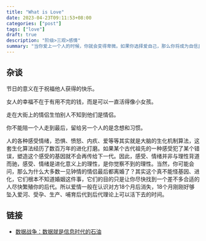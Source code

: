 ```yaml
---
title: "What is Love"
date: 2023-04-23T09:11:53+08:00
categories: ["post"]
tags: ["love"]
draft: true
description: "阶级>三观>感情"
summary: "当你爱上一个人的时候，你就会变得卑微。如果你选择爱自己，那么你将成为自信且美丽的人。"
---
```


## 杂谈

节日的意义在于祝福他人获得的快乐。

女人的幸福不在于有用不完的钱，而是可以一直活得像小女孩。

走在大街上的情侣生怕别人不知到他们是情侣。

你不能陪一个人走到最后，留给另一个人的是念想和习惯。

人的各种感受情绪，恐惧、愤怒、内疚、爱等等其实就是大脑的生化机制算法，这套生化算法经历了数百万年的进化打磨。如果某个古代祖先的一种感受犯了某个错误，塑造这个感受的基因就不会再传给下一代。因此，感受、情绪并非与理性背道而驰，感受、情绪是进化意义上的理性，是你觉察不到的理性。当然，你可能会问，那么为什么大多数一见钟情的情侣最后都离婚了？其实这个真不能怪基因、进化，它们根本不知道婚姻这件事，它们的目的只是让你尽快找到一个差不多合适的人尽快繁殖你的后代。所以爱情一般在认识对方18个月后消失，18个月刚刚好够坠入爱河、受孕、生产、哺育后代到后代理论上可以活下去的时间。

## 链接

-   [数据战争：数据就是信息时代的石油](https://finance.sina.com.cn/tech/csj/2020-10-29/doc-iiznezxr8677670.shtml)

